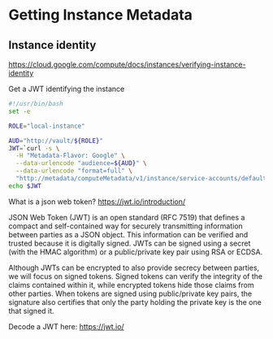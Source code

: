 # Getting Instance Metadata

## Instance identity

https://cloud.google.com/compute/docs/instances/verifying-instance-identity

Get a JWT identifying the instance
```bash
#!/usr/bin/bash
set -e

ROLE="local-instance"

AUD="http://vault/${ROLE}"
JWT=`curl -s \
  -H "Metadata-Flavor: Google" \
  --data-urlencode "audience=${AUD}" \
  --data-urlencode "format=full" \
  "http://metadata/computeMetadata/v1/instance/service-accounts/default/identity"`
echo $JWT
```

What is a json web token?
https://jwt.io/introduction/

JSON Web Token (JWT) is an open standard (RFC 7519) that defines a compact and self-contained way for securely transmitting information between parties as a JSON object. This information can be verified and trusted because it is digitally signed. JWTs can be signed using a secret (with the HMAC algorithm) or a public/private key pair using RSA or ECDSA.

Although JWTs can be encrypted to also provide secrecy between parties, we will focus on signed tokens. Signed tokens can verify the integrity of the claims contained within it, while encrypted tokens hide those claims from other parties. When tokens are signed using public/private key pairs, the signature also certifies that only the party holding the private key is the one that signed it.

Decode a JWT here: https://jwt.io/
